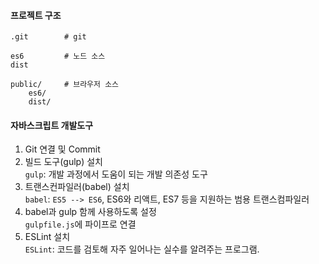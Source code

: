 #### 프로젝트 구조  
        
    .git        # git

    es6         # 노드 소스
    dist

    public/     # 브라우저 소스
        es6/
        dist/
#### 자바스크립트 개발도구
1) Git 연결 및 Commit
2) 빌드 도구(gulp) 설치  
    `gulp`: 개발 과정에서 도움이 되는 개발 의존성 도구
3) 트랜스컨파일러(babel) 설치  
    `babel`: `ES5 --> ES6`, ES6와 리액트, ES7 등을 지원하는 범용 트랜스컴파일러
3) babel과 gulp 함께 사용하도록 설정  
    `gulpfile.js`에 파이프로 연결
4) ESLint 설치  
    `ESLint`: 코드를 검토해 자주 일어나는 실수를 알려주는 프로그램. 